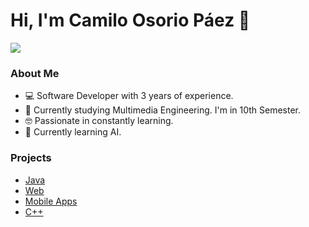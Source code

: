 # Hi, I'm Camilo Osorio Páez 👋

<img src = "https://i.imgur.com/IiwHw2k.jpg"/>

### About Me
- 💻 Software Developer with 3 years of experience.
- 🎥 Currently studying Multimedia Engineering. I'm in 10th Semester.
- 🤓 Passionate in constantly learning.
- 🧠 Currently learning AI.

### Projects
- <a href="https://github.com/caopdecode/Java-Projects" target = "_blank">Java</a>
- <a href="https://github.com/caopdecode/Web-Projects/" target = "_blank">Web</a>
- <a href="https://github.com/caopdecode/Mobile-Apps" target = "_blank">Mobile Apps</a>
- <a href="https://github.com/caopdecode/Cpp-projects" target = "_blank">C++</a>

<!--
**caopdecode/caopdecode** is a ✨ _special_ ✨ repository because its `README.md` (this file) appears on your GitHub profile.

Here are some ideas to get you started:

- 🔭 I’m currently working on ...
- 🌱 I’m currently learning ...
- 👯 I’m looking to collaborate on ...
- 🤔 I’m looking for help with ...
- 💬 Ask me about ...
- 📫 How to reach me: ...
- 😄 Pronouns: ...
- ⚡ Fun fact: ...
-->



